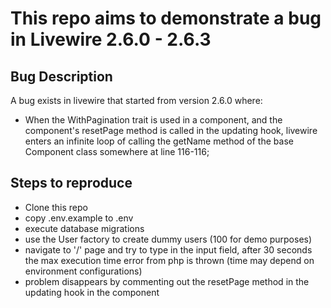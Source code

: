 # This repo aims to demonstrate a bug in Livewire 2.6.0 - 2.6.3

## Bug Description

A bug exists in livewire that started from version 2.6.0 where:

-   When the WithPagination trait is used in a component, and the component's resetPage method is called in the updating hook, livewire enters an infinite loop of calling the getName method of the base Component class somewhere at line 116-116;

## Steps to reproduce

-   Clone this repo
-   copy .env.example to .env
-   execute database migrations
-   use the User factory to create dummy users (100 for demo purposes)
-   navigate to '/' page and try to type in the input field, after 30 seconds the max execution time error from php is thrown (time may depend on environment configurations)
-   problem disappears by commenting out the resetPage method in the updating hook in the component
